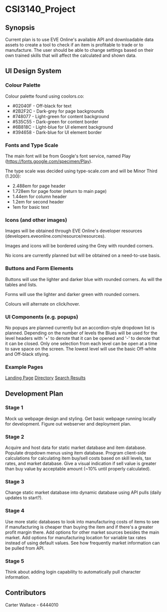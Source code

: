 # CSI3140_Project

## Synopsis
Current plan is to use EVE Online's available API and downloadable data assets to create a tool to check if an item
is profitable to trade or to manufacture. The user should be able to change settings based on their own trained skills
that will affect the calculated and shown data.

## UI Design System
### Colour Palette
Colour palette found using coolors.co:
  * #02040F - Off-black for text
  * #2B2F2C - Dark-grey for page backgrounds
  * #748077 - Light-green for content background
  * #535C55 - Dark-green for content border
  * #6B818C - Light-blue for UI element background
  * #394658 - Dark-blue for UI element border
  
### Fonts and Type Scale
The main font will be from Google's font service, named Play (https://fonts.google.com/specimen/Play). 

The type scale was decided using type-scale.com and will be Minor Third (1.200):
  * 2.488em for page header
  * 1.728em for page footer (return to main page)
  * 1.44em for column header
  * 1.2em for second header
  * 1em for basic text


### Icons (and other images)
Images will be obtained through EVE Online's developer resources (developers.eveonline.com/resource/resources).

Images and icons will be bordered using the Grey with rounded corners.

No icons are currently planned but will be obtained on a need-to-use basis.

### Buttons and Form Elements
Buttons will use the lighter and darker blue with rounded corners. As will the tables and lists.

Forms will use the lighter and darker green with rounded corners. 

Colours will alternate on click/hover.

### UI Components (e.g. popups)
No popups are planned currently but an accordion-style dropdown list is planned. Depending on the number of levels the Blues will be used for the level headers with '+' to denote that it can be opened and '-' to denote that it can be closed. Only one selection from each level can be open at a time to save space on the screen. The lowest level will use the basic Off-white and Off-black stlying.

### Example Pages
[Landing Page](LandingPage.html)
[Directory](Directory.html)
[Search Results](SearchResults.html)

## Development Plan
### Stage 1
Mock up webpage design and styling.
Get basic webpage running locally for development.
Figure out webserver and deployment plan.

### Stage 2
Acquire and host data for static market database and item database.
Populate dropdown menus using item database.
Program client-side calculations for calculating item buy/sell costs based on skill levels, tax rates, and market database.
Give a visual indication if sell value is greater than buy value by acceptable amount (~10% until properly calculated).

### Stage 3
Change static market database into dynamic database using API pulls (daily updates to start?).

### Stage 4
Use more static databases to look into manufacturing costs of items to see if manufacturing is cheaper than buying the item and if there's a greater profit margin there.
Add options for other market sources besides the main market.
Add options for manufacturing location for variable tax rates instead of using default values.
See how frequently market information can be pulled from API.

### Stage 5
Think about adding login capability to automatically pull character information.

## Contributors
Carter Wallace - 6444010
